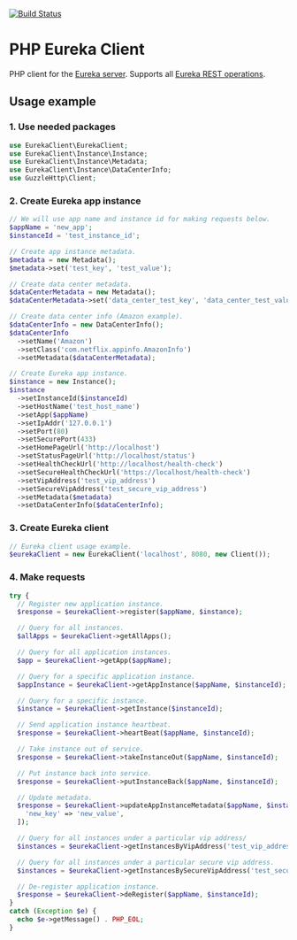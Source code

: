 [![Build Status](https://travis-ci.org/PavelLoparev/php-eureka-client.svg?branch=master)](https://travis-ci.org/PavelLoparev/php-eureka-client)

# PHP Eureka Client

PHP client for the [Eureka server](https://github.com/Netflix/eureka). Supports all [Eureka REST operations](https://github.com/Netflix/eureka/wiki/Eureka-REST-operations).

## Usage example
### 1. Use needed packages
```php
use EurekaClient\EurekaClient;
use EurekaClient\Instance\Instance;
use EurekaClient\Instance\Metadata;
use EurekaClient\Instance\DataCenterInfo;
use GuzzleHttp\Client;
```
### 2. Create Eureka app instance
```php
// We will use app name and instance id for making requests below.
$appName = 'new_app';
$instanceId = 'test_instance_id';

// Create app instance metadata.
$metadata = new Metadata();
$metadata->set('test_key', 'test_value');

// Create data center metadata.
$dataCenterMetadata = new Metadata();
$dataCenterMetadata->set('data_center_test_key', 'data_center_test_value');

// Create data center info (Amazon example).
$dataCenterInfo = new DataCenterInfo();
$dataCenterInfo
  ->setName('Amazon')
  ->setClass('com.netflix.appinfo.AmazonInfo')
  ->setMetadata($dataCenterMetadata);

// Create Eureka app instance.
$instance = new Instance();
$instance
  ->setInstanceId($instanceId)
  ->setHostName('test_host_name')
  ->setApp($appName)
  ->setIpAddr('127.0.0.1')
  ->setPort(80)
  ->setSecurePort(433)
  ->setHomePageUrl('http://localhost')
  ->setStatusPageUrl('http://localhost/status')
  ->setHealthCheckUrl('http://localhost/health-check')
  ->setSecureHealthCheckUrl('https://localhost/health-check')
  ->setVipAddress('test_vip_address')
  ->setSecureVipAddress('test_secure_vip_address')
  ->setMetadata($metadata)
  ->setDataCenterInfo($dataCenterInfo);
```
### 3. Create Eureka client
```php
// Eureka client usage example.
$eurekaClient = new EurekaClient('localhost', 8080, new Client());
```
### 4. Make requests
```php
try {
  // Register new application instance.
  $response = $eurekaClient->register($appName, $instance);

  // Query for all instances.
  $allApps = $eurekaClient->getAllApps();

  // Query for all application instances.
  $app = $eurekaClient->getApp($appName);

  // Query for a specific application instance.
  $appInstance = $eurekaClient->getAppInstance($appName, $instanceId);

  // Query for a specific instance.
  $instance = $eurekaClient->getInstance($instanceId);

  // Send application instance heartbeat.
  $response = $eurekaClient->heartBeat($appName, $instanceId);

  // Take instance out of service.
  $response = $eurekaClient->takeInstanceOut($appName, $instanceId);

  // Put instance back into service.
  $response = $eurekaClient->putInstanceBack($appName, $instanceId);

  // Update metadata.
  $response = $eurekaClient->updateAppInstanceMetadata($appName, $instanceId, [
    'new_key' => 'new_value',
  ]);

  // Query for all instances under a particular vip address/
  $instances = $eurekaClient->getInstancesByVipAddress('test_vip_address');

  // Query for all instances under a particular secure vip address.
  $instances = $eurekaClient->getInstancesBySecureVipAddress('test_secure_vip_address');

  // De-register application instance.
  $response = $eurekaClient->deRegister($appName, $instanceId);
}
catch (Exception $e) {
  echo $e->getMessage() . PHP_EOL;
}
```
